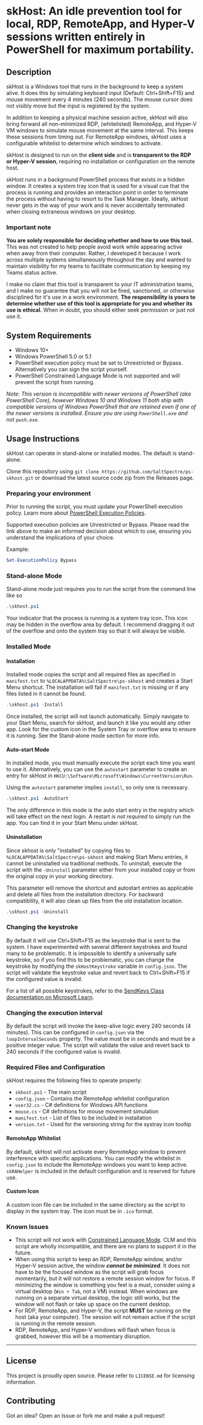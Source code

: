 # skHost: An idle prevention tool for local, RDP, RemoteApp, and Hyper-V sessions written entirely in PowerShell for maximum portability.

## Description
skHost is a Windows tool that runs in the background to keep a system alive. It does this by simulating keyboard input (Default: Ctrl+Shift+F15) and mouse movement every 4 minutes (240 seconds). The mouse cursor does not visibly move but the input is registered by the system.

In addition to keeping a physical machine session active, skHost will also bring forward all non-minimized RDP, (whitelisted) RemoteApp, and Hyper-V VM windows to simulate mouse movement at the same interval. This keeps these sessions from timing out. For RemoteApp windows, skHost uses a configurable whitelist to determine which windows to activate.
 
skHost is designed to run on the **client side** and is **transparent to the RDP or Hyper-V session**, requiring no installation or configuration on the remote host.

skHost runs in a background PowerShell process that exists in a hidden window. It creates a system tray icon that is used for a visual cue that the process is running and provides an interaction point in order to terminate the process without having to resort to the Task Manager. Ideally, skHost never gets in the way of your work and is never accidentally terminated when closing extraneous windows on your desktop.

### Important note
**You are solely responsible for deciding whether and how to use this tool.** This was not created to help people avoid work while appearing active when away from their computer. Rather, I developed it because I work across multiple systems simultaneously throughout the day and wanted to maintain visibility for my teams to facilitate communication by keeping my Teams status active.

I make no claim that this tool is transparent to your IT administration teams, and I make no guarantee that you will not be fired, sanctioned, or otherwise disciplined for it's use in a work environment. **The responsibility is yours to determine whether use of this tool is appropriate for you and whether its use is ethical.** When in doubt, you should either seek permission or just not use it.

## System Requirements
- Windows 10+
- Windows PowerShell 5.0 or 5.1
- PowerShell execution policy must be set to Unrestricted or Bypass. Alternatively you can sign the script yourself.
- PowerShell Constrained Language Mode is not supported and will prevent the script from running.

*Note: This version is incompatible with newer versions of PowerShell (aka PowerShell Core), however Windows 10 and Windows 11 both ship with compatible versions of Windows PowerShell that are retained even if one of the newer versions is installed. Ensure you are using `PowerShell.exe` and not `pwsh.exe`.*

## Usage Instructions
skHost can operate in stand-alone or installed modes. The default is stand-alone.

Clone this repository using `git clone https://github.com/SaltSpectre/ps-skhost.git` or download the latest source code zip from the Releases page.

### Preparing your environment
Prior to running the script, you must update your PowerShell execution policy. Learn more about [PowerShell Execution Policies](https://learn.microsoft.com/en-us/powershell/module/microsoft.powershell.core/about/about_execution_policies?view=powershell-5.1).

Supported execution policies are Unrestricted or Bypass. Please read the link above to make an informed decision about which to use, ensuring you understand the implications of your choice.

Example:
```powershell
Set-ExecutionPolicy Bypass
```

### Stand-alone Mode
Stand-alone mode just requires you to run the script from the command line like so

```powershell
.\skhost.ps1
```

Your indicator that the process is running is a system tray icon. This icon may be hidden in the overflow area by default. I recommend dragging it out of the overflow and onto the system tray so that it will always be visible.

### Installed Mode

#### Installation
Installed mode copies the script and all required files as specified in `manifest.txt` to `%LOCALAPPDATA%\SaltSpectre\ps-skhost` and creates a Start Menu shortcut. The installation will fail if `manifest.txt` is missing or if any files listed in it cannot be found.

```powershell
.\skhost.ps1 -Install
```

Once installed, the script will not launch automatically. Simply navigate to your Start Menu, search for skHost, and launch it like you would any other app. Look for the custom icon in the System Tray or overflow area to ensure it is running. See the Stand-alone mode section for more info.

#### Auto-start Mode
In installed mode, you must manually execute the script each time you want to use it. Alternatively, you can use the `autostart` parameter to create an entry for skHost in `HKCU:\Software\Microsoft\Windows\CurrentVersion\Run`.

Using the `autostart` parameter implies `install`, so only one is necessary.

```powershell
.\skhost.ps1 -AutoStart
```

The only difference in this mode is the auto start entry in the registry which will take effect on the next login. A restart *is not required* to simply run the app. You can find it in your Start Menu under skHost.

#### Uninstallation
Since skhost is only "installed" by copying files to `%LOCALAPPDATA%\SaltSpectre\ps-skhost` and making Start Menu entries, it cannot be uninstalled via traditional methods. To uninstall, execute the script with the `-Uninstall` parameter either from your installed copy or from the original copy in your working directory.

This parameter will remove the shortcut and autostart entries as applicable and delete all files from the installation directory. For backward compatibility, it will also clean up files from the old installation location.

```powershell
.\skhost.ps1 -Uninstall
```

### Changing the keystroke
By default it will use Ctrl+Shift+F15 as the keystroke that is sent to the system. I have experimented with several different keystrokes and found many to be problematic. It is impossible to identify a universally safe keystroke, so if you find this to be problematic, you can change the keystroke by modifying the `skHostKeystroke` variable in `config.json`. The script will validate the keystroke value and revert back to Ctrl+Shift+F15 if the configured value is invalid.

For a list of all possible keystrokes, refer to the [SendKeys Class documentation on Microsoft Learn](https://learn.microsoft.com/en-us/dotnet/api/system.windows.forms.sendkeys).

### Changing the execution interval
By default the script will invoke the keep-alive logic every 240 seconds (4 minutes). This can be configured in `config.json` via the `loopIntervalSeconds` property. The value must be in seconds and must be a positive integer value. The script will validate the value and revert back to 240 seconds if the configured value is invalid.

### Required Files and Configuration

skHost requires the following files to operate properly:
- `skhost.ps1` - The main script
- `config.json` - Contains the RemoteApp whitelist configuration
- `user32.cs` - C# definitions for Windows API functions
- `mouse.cs` - C# definitions for mouse movement simulation
- `manifest.txt` - List of files to be included in installation
- `version.txt` - Used for the versioning string for the systray icon tooltip

#### RemoteApp Whitelist
By default, skHost will not activate every RemoteApp window to prevent interference with specific applications. You can modify the whitelist in `config.json` to include the RemoteApp windows you want to keep active. `skRAHelper` is included in the default configuration and is reserved for future use.

#### Custom Icon
A custom icon file can be included in the same directory as the script to display in the system tray. The icon must be in `.ico` format.

### Known Issues
- This script will not work with [Constrained Language Mode](https://devblogs.microsoft.com/powershell/powershell-constrained-language-mode/). CLM and this script are wholly incompatible, and there are no plans to support it in the future.
- When using this script to keep an RDP, RemoteApp window, and/or Hyper-V session active, the window ***cannot be minimized***. It does not have to be the focused window as the script will grab focus momentarily, but it will not restore a remote session window for focus. If minimizing the window is something you feel is a must, consider using a virtual desktop (`Win + Tab`, not a VM) instead. When windows are running on a separate virtual desktop, the logic still works, but the window will not flash or take up space on the current desktop.
- For RDP, RemoteApp, and Hyper-V, the script **MUST** be running on the host (aka your computer). The session will not remain active if the script is running in the remote session.
- RDP, RemoteApp, and Hyper-V windows will flash when focus is grabbed, however this will be a momentary disruption.

---

## License

This project is proudly open source. Please refer to `LICENSE.md` for licensing information.

## Contributing

Got an idea? Open an Issue or fork me and make a pull request!
